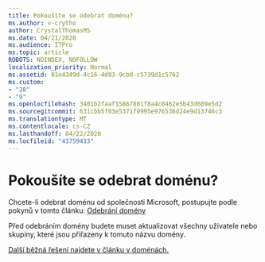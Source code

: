 ```yaml
---
title: Pokoušíte se odebrat doménu?
ms.author: v-crytho
author: CrystalThomasMS
ms.date: 04/21/2020
ms.audience: ITPro
ms.topic: article
ROBOTS: NOINDEX, NOFOLLOW
localization_priority: Normal
ms.assetid: 01e4349d-4c16-4d93-9cbd-c5739d1c5762
ms.custom:
- "28"
- "9"
ms.openlocfilehash: 3401b2faaf15867801f8a4c0462e5b43d609e5d2
ms.sourcegitcommit: 631cbb5f03e5371f0995e976536d24e9d13746c3
ms.translationtype: MT
ms.contentlocale: cs-CZ
ms.lasthandoff: 04/22/2020
ms.locfileid: "43759433"
---
```

# <a name="trying-to-remove-your-domain"></a>Pokoušíte se odebrat doménu?

Chcete-li odebrat doménu od společnosti Microsoft, postupujte podle pokynů v tomto článku: [Odebrání domény](https://docs.microsoft.com/office365/admin/get-help-with-domains/remove-a-domain)
  
Před odebráním domény budete muset aktualizovat všechny uživatele nebo skupiny, které jsou přiřazeny k tomuto názvu domény.
  
[Další běžná řešení najdete v článku v doménách.](https://docs.microsoft.com/office365/admin/get-help-with-domains/create-dns-records-at-any-dns-hosting-provider)
  